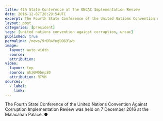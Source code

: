 ```yaml
---
title: 4th State Conference of the UNCAC Implementation Review
date: 2016-12-07T20:29:54UTC
excerpt: The Fourth State Conference of the United Nations Convention Against Corruption Implementation Review was held on 7 December 2016 at the Malacañan Palace.
layout: post
categories: [president]
tags: [united nations convention against corruption, uncac]
published: true
permalink: /news/9rDR4YngDOG3lwb
image:
  layout: auto_width
  source: 
  attribution: 
video:
  layout: top
  source: nhz6M0bnpZ0
  attribution: RTVM
sources:
  - label:
    link:
---
```


The Fourth State Conference of the United Nations Convention Against Corruption Implementation Review was held on 7 December 2016 at the Malacañan Palace.
&#x25cf;
